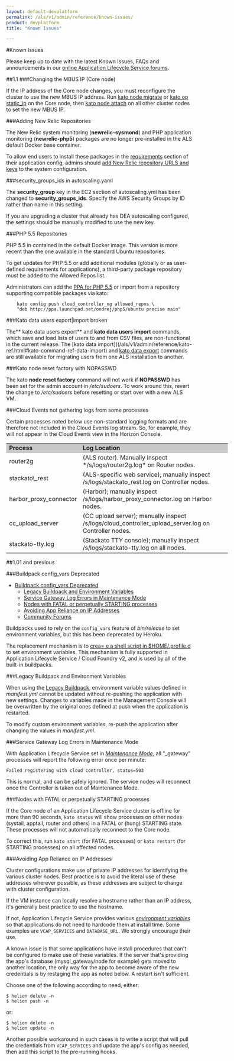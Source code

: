 ```yaml
---
layout: default-devplatform
permalink: /als/v1/admin/reference/known-issues/
product: devplatform
title: "Known Issues"

---
```

<!--UNDER REVISION-->

#Known Issues[](#known-issues "Permalink to this headline")

Please keep up to date with the latest Known Issues, FAQs and announcements in our [online Application Lifecycle Service forums](https://community.dev.hp.com/t5/Forum/bd-p/cloud_board).

##1.1
###Changing the MBUS IP (Core node)

If the IP address of the Core node changes, you must reconfigure the cluster to use the new MBUS IP address. Run [kato node migrate](/als/v1/admin/reference/kato-ref.html#kato-command-ref-node-migrate) or [kato op static_ip](/als/v1/admin/server/configuration.html#server-config-static-ip) on the Core node, then [kato node attach](als/v1/admin/cluster/index.html#server-cluster-attach) on all other cluster nodes to set the new MBUS IP.

###Adding New Relic Repositories

The New Relic system monitoring (**newrelic-sysmond**) and PHP application monitoring (**newrelic-php5**) packages are no longer pre-installed in the ALS default Docker base container.

To allow end users to install these packages in the [requirements](/als/v1/user/deploy/stackatoyml.html#stackato-yml-requirements) section of their application config, admins should [add New Relic repository URLS and keys](als/v1/admin/server/configuration.html#server-config-allowed-repositories) to the system configuration.

###security&#95;groups_ids in autoscaling.yaml

The **security\_group** key in the EC2 section of autoscaling.yml has been changed to **security&#95;groups_ids**. Specify the AWS Security Groups by ID rather than name in this setting.

If you are upgrading a cluster that already has DEA autoscaling configured, the settings should be manually modified to use the new key.

###PHP 5.5 Repositories

PHP 5.5 in contained in the default Docker image. This version is more recent than the one available in the standard Ubuntu repositories.

To get updates for PHP 5.5 or add additional modules (globally or as user-defined requirements for applications), a third-party package repository must be added to the Allowed Repos list.

Administrators can add the [PPA for PHP 5.5](https://launchpad.net/~ondrej/+archive/php5) or import from a  repository supporting compatible packages via kato:

		kato config push cloud_controller_ng allowed_repos \
		"deb http://ppa.launchpad.net/ondrej/php5/ubuntu precise main"

###Kato data users export|import broken

The** kato data users export** and **kato data users import** commands, which save and load lists of users to and from CSV files, are non-functional in the current release. The [kato data import]((/als/v1/admin/reference/kato-ref.html#kato-command-ref-data-import) and [kato data export](/als/v1/admin/reference/kato-ref.html#kato-command-ref-data-export) commands are still available for migrating users from one ALS installation to another.

###Kato node reset factory with NOPASSWD

The kato **node reset factory** command will not work if **NOPASSWD** has been set for the admin account in */etc/sudoers*. To work around this, revert the change to */etc/sudoers* before resetting or start over with a new ALS VM.

###Cloud Events not gathering logs from some processes

Certain processes noted below use non-standard logging formats and are therefore not included in the Cloud Events log stream. So, for example, they will not appear in the Cloud Events view in the Horizon Console.

<table style="text-align: left; vertical-align: top; width:600px;">
<tr style="background-color: #C8C8C8;">
<td style="width:150px;"><b>Process</b></td><td><b>Log Location</b></td>
</tr>
<tr><td>router2g </td><td>(ALS router). Manually inspect */s/logs/router2g.log* on Router nodes.</td></tr>
<tr><td>stackato\_rest</td><td>(ALS-specific web service); manually inspect /s/logs/stackato_rest.log on Controller nodes.</td></tr>
<tr><td>harbor_proxy_connector</td><td>(Harbor); manually inspect /s/logs/harbor_proxy_connector.log on Harbor nodes.</td></tr>
<tr><td>cc_upload_server</td><td>(CC upload server); manually inspect /s/logs/cloud_controller_upload_server.log on Controller nodes.</td></tr>
<tr><td>stackato-tty.log</td><td>(Stackato TTY console); manually inspect /s/logs/stackato-tty.log on all nodes.</td></tr>
</table> 
 
##1.01 and previous

###Buildpack config\_vars Deprecated[](#buildpack-config-vars-deprecated "Permalink to this headline") 

- [Buildpack config\_vars Deprecated](#buildpack-config-vars-deprecated)
    -   [Legacy Buildpack and Environment
        Variables](#legacy-buildpack-and-environment-variables)
    -   [Service Gateway Log Errors in Maintenance
        Mode](#service-gateway-log-errors-in-maintenance-mode)
    -   [Nodes with FATAL or perpetually STARTING
        processes](#nodes-with-fatal-or-perpetually-starting-processes)
    -   [Avoiding App Reliance on IP
        Addresses](#avoiding-app-reliance-on-ip-addresses)
    -   [Community Forums](#community-forums)

Buildpacks used to rely on the `config_vars` feature
of *bin/release* to set environment variables, but this has been
deprecated by Heroku.

The replacement mechanism is to [crea= e a shell script in
\$HOME/.profile.d](https://devcenter.heroku.com/articles/profiled) to
set environment variables. This mechanism is fully supported in Application Lifecycle Service
/ Cloud Foundry v2, and is used by all of the built-in buildpacks.

###Legacy Buildpack and Environment Variables[](#legacy-buildpack-and-environment-variables "Permalink to this headline")

When using the [Legacy Buildpack](/als/v1/user/deploy/buildpack/#buildpacks), environment variable values defined in *manifest.yml* cannot be updated without re-pushing the application with new settings. Changes to variables made in the Management Console will be
overwritten by the original ones defined at push when the application is restarted.

To modify custom environment variables, re-push the application after changing the values in *manifest.yml*.

###Service Gateway Log Errors in Maintenance Mode[](#service-gateway-log-errors-in-maintenance-mode "Permalink to this headline")

With Application Lifecycle Service set in [*Maintenance
Mode*](/als/v1/admin/console/customize/#console-settings), all "\_gateway"
processes will report the following error once per minute:

    Failed registering with cloud controller, status=503

This is normal, and can be safely ignored. The service nodes will
reconnect once the Controller is taken out of Maintenance Mode.

###Nodes with FATAL or perpetually STARTING processes[](#nodes-with-fatal-or-perpetually-starting-processes "Permalink to this headline")

If the Core node of an Application Lifecycle Service cluster is offline for more than 90
seconds, `kato status` will show processes on other
nodes (systail, apptail, router and others) in a FATAL or (hung)
STARTING state. These processes will not automatically reconnect to the
Core node.

To correct this, run `kato start` (for FATAL
processes) or `kato restart` (for STARTING
processes) on all affected nodes.

###Avoiding App Reliance on IP Addresses[](#avoiding-app-reliance-on-ip-addresses "Permalink to this headline")

Cluster configurations make use of private IP addresses for identifying
the various cluster nodes. Best practice is to avoid the literal use of
these addresses wherever possible, as these addresses are subject to
change with cluster configuration.

If the VM instance can locally resolve a hostname rather than an IP
address, it's generally best practice to use the hostname.

If not, Application Lifecycle Service provides various [*environment
variables*](/als/v1/user/reference/environment/#environment-variables)
so that applications do not need to hardcode them at install time. Some
examples are `VCAP_SERVICES` and `DATABASE_URL`. We strongly encourage their use.

A known issue is that some applications have install procedures that
can't be configured to make use of these variables. If the server that's
providing the app's database (mysql\_gateway/node for example) gets
moved to another location, the only way for the app to become aware of
the new credentials is by restaging the app as noted below. A restart
isn't sufficient.

Choose one of the following according to need, either:

    $ helion delete -n
    $ helion push -n

or:

    $ helion delete -n
    $ helion update -n

Another possible workaround in such cases is to write a script that will
pull the credentials from `VCAP_SERVICES` and update
the app's config as needed, then add this script to the pre-running
hooks.